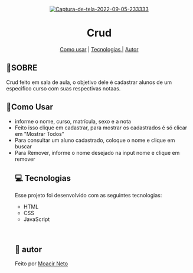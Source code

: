 <p align="center">
<a href="https://ibb.co/0rTQBwy"><img src="https://i.ibb.co/dDF7bh4/Captura-de-tela-2022-09-05-233333.png" alt="Captura-de-tela-2022-09-05-233333" border="0"></a> </p>




<h1 align="center"> Crud </h1>

<p align="center">
<a href="#usar">Como usar</a>  | 
<a href="#tecnologia">Tecnologias </a>  | 
<a href="#autor">Autor </a>
</p>



<h2 id="#sobre"><g-emoji class="g-emoji" alias="page_facing_up" fallback-src="https://github.githubassets.com/images/icons/emoji/unicode/1f4c4.png">📄</g-emoji>SOBRE </h2>
<p>Crud feito em sala de aula, o objetivo dele é cadastrar alunos de um especifico curso com suas respectivas notaas. </P>

<h2 id="usar"><g-emoji class="g-emoji" alias="rocket" fallback-src="https://github.githubassets.com/images/icons/emoji/unicode/1f680.png">🚀Como Usar</g-emoji> </h2></a> 
<p> <ul type="number" dir="auto">
<li>informe o nome, curso, matrícula, sexo e a nota</li>
<li>Feito isso clique em cadastrar, para mostrar os cadastrados é só clicar em "Mostrar Todos"</li>
<li>Para consultar um aluno cadastrado, coloque o nome e clique em buscar</li>
<li>Para Remover, informe o nome desejado na input nome e clique em remover</li>



<h2 id="tecnologia"><g-emoji class="g-emoji" alias="computer" fallback-src="https://github.githubassets.com/images/icons/emoji/unicode/1f4bb.png">💻</g-emoji>
Tecnologias </h2>




<p>Esse projeto foi desenvolvido com as seguintes tecnologias:

<ul dir="auto">
<li>HTML</li>
<li>CSS</li>
<li>JavaScript</li>
</ul></p>

<br>
<h2 id="autor"><g-emoji class="g-emoji" alias="bookmark" fallback-src="https://github.githubassets.com/images/icons/emoji/unicode/1f516.png">🔖</g-emoji>
autor </h2> 
<p> Feito por <a href="">Moacir Neto</a> </p>

